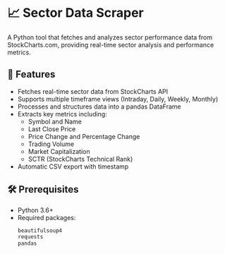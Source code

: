 # 📈 Sector Data Scraper

A Python tool that fetches and analyzes sector performance data from StockCharts.com, providing real-time sector analysis and performance metrics.

## 🚀 Features

- Fetches real-time sector data from StockCharts API
- Supports multiple timeframe views (Intraday, Daily, Weekly, Monthly)
- Processes and structures data into a pandas DataFrame
- Extracts key metrics including:
  - Symbol and Name
  - Last Close Price
  - Price Change and Percentage Change
  - Trading Volume
  - Market Capitalization
  - SCTR (StockCharts Technical Rank)
- Automatic CSV export with timestamp

## 🛠️ Prerequisites

- Python 3.6+
- Required packages:
  ```bash
  beautifulsoup4
  requests
  pandas
  ```